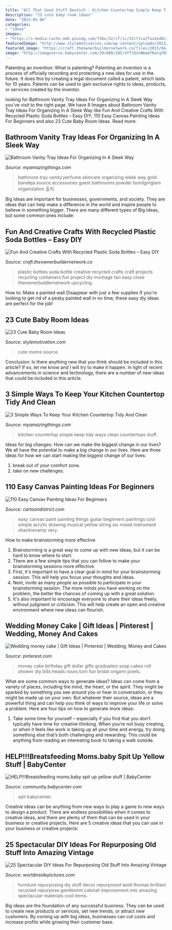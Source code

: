 ```yaml
---
title: "All That Good Stuff Deutsch - Kitchen Countertop Simple Keep Tidy Ways Clean Countertops Stuff"
description: "23 cute baby room ideas"
date: "2023-05-06"
categories:
- "ideas"
images:
- "https://s-media-cache-ak0.pinimg.com/736x/32/cf/1c/32cf1ca2faa3ed8c2e46cde6904fc976.jpg"
featuredImage: "http://www.stylemotivation.com/wp-content/uploads/2013/08/Cute-Baby-Rooms-Ideas-20.jpg"
featured_image: "https://craft.theownerbuildernetwork.co/files/2015/04/Plastic-Bottle-Ideas-Montage.jpg"
image: "http://imageserve.babycenter.com/29/000/205/dfTtO1nN6wmfRoCq7RXCWsyJIapscpIh_lg.jpg"
---
```



Patenting an invention: What is patenting?
Patenting an invention is a process of officially recording and protecting a new idea for use in the future. It does this by creating a legal document called a patent, which lasts for 10 years. Patents can be used to gain exclusive rights to ideas, products, or services created by the inventor.

	

		
looking for Bathroom Vanity Tray Ideas For Organizing In A Sleek Way you've visit to the right page. We have 8 Images about Bathroom Vanity Tray Ideas For Organizing In A Sleek Way like Fun And Creative Crafts With Recycled Plastic Soda Bottles – Easy DIY, 110 Easy Canvas Painting Ideas For Beginners and also 23 Cute Baby Room Ideas. Read more:
		
    
## Bathroom Vanity Tray Ideas For Organizing In A Sleek Way

<img loading=lazy src="http://myamazingthings.com/wp-content/uploads/2017/10/bathroom-tray-4-.jpg" onerror="this.onerror=null;this.src='https://tse3.mm.bing.net/th?id=OIP.uIPiS7XEZ7x5kRF8m40d2AHaJz&amp;pid=15.1';" alt="Bathroom Vanity Tray Ideas For Organizing In A Sleek Way">

_Source: myamazingthings.com_

>bathroom tray vanity perfume skincare organizing sleek way gold bandeja source accessories guest bathrooms powder bondgirlglam organization 출처. 

	

Big Ideas are important for businesses, governments, and society. They are ideas that can help make a difference in the world and inspire people to believe in something bigger. There are many different types of Big Ideas, but some common ones include: 

    
## Fun And Creative Crafts With Recycled Plastic Soda Bottles – Easy DIY

<img loading=lazy src="https://craft.theownerbuildernetwork.co/files/2015/04/Plastic-Bottle-Ideas-Montage.jpg" onerror="this.onerror=null;this.src='https://tse3.mm.bing.net/th?id=OIP.a_N-2_WdkAkMQMGt_5hhXgHaFF&amp;pid=15.1';" alt="Fun And Creative Crafts With Recycled Plastic Soda Bottles – Easy DIY">

_Source: craft.theownerbuildernetwork.co_

>plastic bottles soda bottle creative recycled crafts craft projects recycling containers fun project diy montage fan easy close theownerbuildernetwork upcycling. 

	

How to: Make a painted wall Disappear with just a few supplies
If you're looking to get rid of a pesky painted wall in no time, these easy diy ideas are perfect for the job!

    
## 23 Cute Baby Room Ideas

<img loading=lazy src="http://www.stylemotivation.com/wp-content/uploads/2013/08/Cute-Baby-Rooms-Ideas-20.jpg" onerror="this.onerror=null;this.src='https://tse3.mm.bing.net/th?id=OIP.okG1907MxUr-XKt0CYOgdAHaLI&amp;pid=15.1';" alt="23 Cute Baby Room Ideas">

_Source: stylemotivation.com_

>cute rooms source. 

	

Conclusion: Is there anything new that you think should be included in this article? If so, let me know and I will try to make it happen.
In light of recent advancements in science and technology, there are a number of new ideas that could be included in this article.

    
## 3 Simple Ways To Keep Your Kitchen Countertop Tidy And Clean

<img loading=lazy src="https://myamazingthings.com/wp-content/uploads/2018/01/kitchen-countertop-2-.jpg" onerror="this.onerror=null;this.src='https://tse1.mm.bing.net/th?id=OIP.3XBr4mXMzURsDebbzDEdDQHaLH&amp;pid=15.1';" alt="3 Simple Ways To Keep Your Kitchen Countertop Tidy And Clean">

_Source: myamazingthings.com_

>kitchen countertop simple keep tidy ways clean countertops stuff. 

	

Ideas for big changes: How can we make the biggest change in our lives?
We all have the potential to make a big change in our lives. Here are three ideas for how we can start making the biggest change of our lives:
1. break out of your comfort zone.
2. take on new challenges.

    
## 110 Easy Canvas Painting Ideas For Beginners

<img loading=lazy src="http://www.cartoondistrict.com/wp-content/uploads/2017/06/Easy-Canvas-Painting-Ideas-For-Beginners29.jpg" onerror="this.onerror=null;this.src='https://tse4.mm.bing.net/th?id=OIP.QMaIBVW1rbOY_X0HlxaspgHaLb&amp;pid=15.1';" alt="110 Easy Canvas Painting Ideas For Beginners">

_Source: cartoondistrict.com_

>easy canvas paint painting things guitar beginners paintings cool simple acrylic drawing musical yellow string six mixed instrument shackrevamp very. 

	

How to make brainstorming more effective
1. Brainstorming is a great way to come up with new ideas, but it can be hard to know where to start.
2. There are a few simple tips that you can follow to make your brainstorming sessions more effective.
3. First, it's important to have a clear goal in mind for your brainstorming session. This will help you focus your thoughts and ideas.
4. Next, invite as many people as possible to participate in your brainstorming session. The more minds you have working on the problem, the better the chances of coming up with a great solution.
5. It's also important to encourage everyone to share their ideas freely, without judgment or criticism. This will help create an open and creative environment where new ideas can flourish.

    
## Wedding Money Cake | Gift Ideas | Pinterest | Wedding, Money And Cakes

<img loading=lazy src="https://s-media-cache-ak0.pinimg.com/736x/32/cf/1c/32cf1ca2faa3ed8c2e46cde6904fc976.jpg" onerror="this.onerror=null;this.src='https://tse3.mm.bing.net/th?id=OIP.lyTqiZWW6PpVZZKV7l68DAHaJ4&amp;pid=15.1';" alt="Wedding money cake | Gift Ideas | Pinterest | Wedding, Money and Cakes">

_Source: pinterest.com_

>money cake birthday gift dollar gifts graduation soap cakes roll shower diy bills heads roses turn fun bridal origami pixels. 

	

What are some common ways to generate ideas?
Ideas can come from a variety of places, including the mind, the heart, or the spirit. They might be sparked by something you see around you or hear in conversation, or they might be made up on your own. But whatever their source, ideas are a powerful thing and can help you think of ways to improve your life or solve a problem. Here are four tips on how to generate more ideas: 
1. Take some time for yourself – especially if you find that you don’t typically have time for creative thinking. When you’re not busy creating, or when it feels like work is taking up all your time and energy, try doing something else that’s both challenging and rewarding. This could be anything from reading an interesting book to taking a walk outside. 

    
## HELP!!!Breatsfeeding Moms.baby Spit Up Yellow Stuff | BabyCenter

<img loading=lazy src="http://imageserve.babycenter.com/29/000/205/dfTtO1nN6wmfRoCq7RXCWsyJIapscpIh_lg.jpg" onerror="this.onerror=null;this.src='https://tse1.mm.bing.net/th?id=OIP.PvCkw4Qu9Lu5cZgeVtUDmQAAAA&amp;pid=15.1';" alt="HELP!!!Breatsfeeding moms.baby spit up yellow stuff | BabyCenter">

_Source: community.babycenter.com_

>spit babycenter. 

	

Creative ideas can be anything from new ways to play a game to new ways to design a product. There are endless possibilities when it comes to creative ideas, and there are plenty of them that can be used in your business or creative projects. Here are 5 creative ideas that you can use in your business or creative projects:

    
## 25 Spectacular DIY Ideas For Repurposing Old Stuff Into Amazing Vintage

<img loading=lazy src="https://worldinsidepictures.com/wp-content/uploads/2014/03/846.jpg" onerror="this.onerror=null;this.src='https://tse2.mm.bing.net/th?id=OIP.PpXL-rMllcRfJG3BZarfrgAAAA&amp;pid=15.1';" alt="25 Spectacular DIY Ideas For Repurposing Old Stuff Into Amazing Vintage">

_Source: worldinsidepictures.com_

>furniture repurposing diy stuff decor repurposed wold thomas brilliant recycled repurpose gentlemint cabinet improvement into amazing spectacular materials cool items. 

	

Big ideas are the foundation of any successful business. They can be used to create new products or services, set new trends, or attract new customers. By coming up with big ideas, businesses can cut costs and increase profits while growing their customer base.

